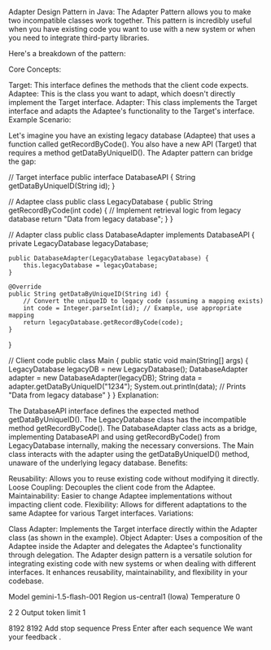 Adapter Design Pattern in Java:
The Adapter Pattern allows you to make two incompatible classes work together. This pattern is incredibly useful when you have existing code you want to use with a new system or when you need to integrate third-party libraries.

Here's a breakdown of the pattern:

Core Concepts:

Target: This interface defines the methods that the client code expects.
Adaptee: This is the class you want to adapt, which doesn't directly implement the Target interface.
Adapter: This class implements the Target interface and adapts the Adaptee's functionality to the Target's interface.
Example Scenario:

Let's imagine you have an existing legacy database (Adaptee) that uses a function called getRecordByCode(). You also have a new API (Target) that requires a method getDataByUniqueID(). The Adapter pattern can bridge the gap:

// Target interface
public interface DatabaseAPI {
    String getDataByUniqueID(String id);
}

// Adaptee class
public class LegacyDatabase {
    public String getRecordByCode(int code) {
        // Implement retrieval logic from legacy database
        return "Data from legacy database";
    }
}

// Adapter class
public class DatabaseAdapter implements DatabaseAPI {
    private LegacyDatabase legacyDatabase;

    public DatabaseAdapter(LegacyDatabase legacyDatabase) {
        this.legacyDatabase = legacyDatabase;
    }

    @Override
    public String getDataByUniqueID(String id) {
        // Convert the uniqueID to legacy code (assuming a mapping exists)
        int code = Integer.parseInt(id); // Example, use appropriate mapping
        return legacyDatabase.getRecordByCode(code);
    }
}

// Client code
public class Main {
    public static void main(String[] args) {
        LegacyDatabase legacyDB = new LegacyDatabase();
        DatabaseAdapter adapter = new DatabaseAdapter(legacyDB);
        String data = adapter.getDataByUniqueID("1234"); 
        System.out.println(data); // Prints "Data from legacy database"
    }
}
Explanation:

The DatabaseAPI interface defines the expected method getDataByUniqueID().
The LegacyDatabase class has the incompatible method getRecordByCode().
The DatabaseAdapter class acts as a bridge, implementing DatabaseAPI and using getRecordByCode() from LegacyDatabase internally, making the necessary conversions.
The Main class interacts with the adapter using the getDataByUniqueID() method, unaware of the underlying legacy database.
Benefits:

Reusability: Allows you to reuse existing code without modifying it directly.
Loose Coupling: Decouples the client code from the Adaptee.
Maintainability: Easier to change Adaptee implementations without impacting client code.
Flexibility: Allows for different adaptations to the same Adaptee for various Target interfaces.
Variations:

Class Adapter: Implements the Target interface directly within the Adapter class (as shown in the example).
Object Adapter: Uses a composition of the Adaptee inside the Adapter and delegates the Adaptee's functionality through delegation.
The Adapter design pattern is a versatile solution for integrating existing code with new systems or when dealing with different interfaces. It enhances reusability, maintainability, and flexibility in your codebase.

Model
gemini-1.5-flash-001
Region 
us-central1 (Iowa)
Temperature 
0

2
2
Output token limit 
1

8192
8192
Add stop sequence
Press Enter after each sequence
We want your feedback .
